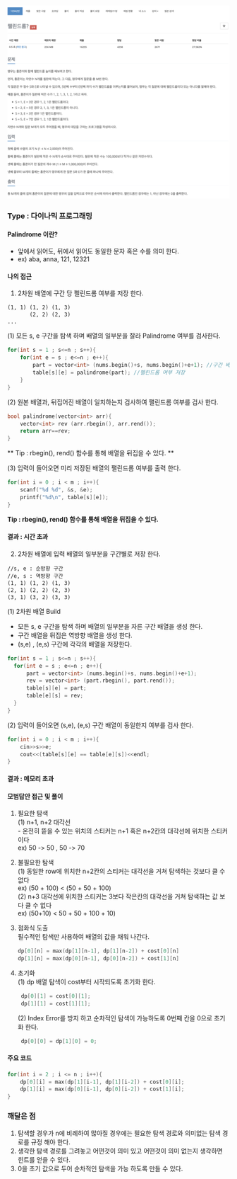 ![Problem](https://github.com/seongjinkime/problem-solving/blob/master/images/10942.png)
### Type :  다이나믹 프로그래밍

#### Palindrome 이란?
- 앞에서 읽어도, 뒤에서 읽어도 동일한 문자 혹은 수를 의미 한다.  
- ex) aba, anna, 121, 12321

#### 나의 접근
1. 2차원 배열에 구간 당 펠린드롬 여부를 저장 한다.  
```
(1, 1) (1, 2) (1, 3)
       (2, 2) (2, 3)
...
```  

(1) 모든 s, e 구간을 탐색 하며 배열의 일부분을 잘라 Palindrome 여부를 검사한다.
```cpp
for(int s = 1 ; s<=n ; s++){
    for(int e = s ; e<=n ; e++){
        part = vector<int> (nums.begin()+s, nums.begin()+e+1); //구간 배열 생성
        table[s][e] = palindrome(part); //펠린드롬 여부 저장
    }
}
```  

(2) 원본 배열과, 뒤집어진 배열이 일치하는지 검사하여 팰린드롬 여부를 검사 한다.  
```cpp
bool palindrome(vector<int> arr){
    vector<int> rev (arr.rbegin(), arr.rend());
    return arr==rev;
}
```
** Tip : rbegin(), rend() 함수를 통해 배열을 뒤집을 수 있다. **  

(3) 입력이 들어오면 미리 저장된 배열의 팰린드롬 여부를 출력 한다.
```cpp
for(int i = 0 ; i < m ; i++){
    scanf("%d %d", &s, &e);
    printf("%d\n", table[s][e]);
}
```

**Tip : rbegin(), rend() 함수를 통해 배열을 뒤집을 수 있다.**

#### 결과 : **시간 초과**  

2. 2차원 배열에 입력 배열의 일부분을 구간별로 저장 한다.  
```
//s, e : 순방향 구간  
//e, s : 역방향 구간  
(1, 1) (1, 2) (1, 3)
(2, 1) (2, 2) (2, 3)
(3, 1) (3, 2) (3, 3)
```  

(1) 2차원 배열 Build  
- 모든 s, e 구간을 탐색 하며 배열의 일부분을 자른 구간 배열을 생성 한다.
- 구간 배열을 뒤집은 역방향 배열을 생성 한다.  
- (s,e) , (e,s) 구간에 각각의 배열을 저장한다.

```cpp
for(int s = 1 ; s<=n ; s++){
  for(int e = s ; e<=n ; e++){
      part = vector<int> (nums.begin()+s, nums.begin()+e+1);
      rev = vector<int> (part.rbegin(), part.rend());
      table[s][e] = part;
      table[e][s] = rev;
  }
}    
```

(2) 입력이 들어오면 (s,e), (e,s) 구간 배열이 동일한지 여부를 검사 한다.  
```cpp
for(int i = 0 ; i < m ; i++){
    cin>>s>>e;
    cout<<(table[s][e] == table[e][s])<<endl;
}
```
#### 결과 : **메모리 초과**  

#### 모범답안 접근 및 풀이

1. 필요한 탐색  
    (1) n+1, n+2 대각선  
        - 온전히 뜯을 수 있는 위치의 스티커는 n+1 혹은 n+2칸의 대각선에 위치한 스티커 이다  
          ex) 50 -> 50 , 50 -> 70  

2. 불필요한 탐색  
    (1) 동일한 row에 위치한 n+2칸의 스티커는 대각선을 거쳐 탐색하는 것보다 클 수 없다  
       ex) (50 + 100) < (50 + 50 + 100)  
    (2) n+3 대각선에 위치한 스티커는 3보다 작은칸의 대각선을 거쳐 탐색하는 값 보다 클 수 없다  
       ex) (50+10) < 50 + 50 + 100 + 10)  

3. 점화식 도출  
    필수적인 탐색만 사용하여 배열의 값을 채워 나간다.  
    ```cpp
    dp[0][n] = max(dp[1][n-1], dp[1][n-2]) + cost[0][n]
    dp[1][n] = max(dp[0][n-1], dp[0][n-2]) + cost[1][n]
    ```

4. 초기화  
   (1) dp 배열 탐색이 cost부터 시작되도록 초기화 한다.
   ```cpp
    dp[0][1] = cost[0][1];
    dp[1][1] = cost[1][1];
   ```
   (2) Index Error를 방지 하고 순차적인 탐색이 가능하도록 0번째 칸을 0으로 초기화 한다.  
   ```cpp
    dp[0][0] = dp[1][0] = 0;
   ```    

#### 주요 코드
```cpp
for(int i = 2 ; i <= n ; i++){
    dp[0][i] = max(dp[1][i-1], dp[1][i-2]) + cost[0][i];
    dp[1][i] = max(dp[0][i-1], dp[0][i-2]) + cost[1][i];
}
```

### 깨달은 점
1. 탐색할 경우가 n에 비례하여 많아질 경우에는 필요한 탐색 경로와 의미없는 탐색 경로를 규정 해야 한다.
2. 생각한 탐색 경로를 그려놓고 어떤것이 의미 있고 어떤것이 의미 없는지 생각하면 힌트를 얻을 수 있다.
3. 0을 초기 값으로 두어 순차적인 탐색을 가능 하도록 만들 수 있다.
